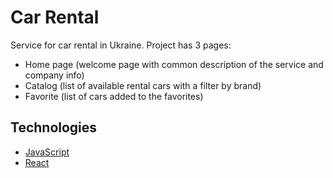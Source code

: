 # Car Rental
Service for car rental in Ukraine. Project has 3 pages:
- Home page (welcome page with common description of the service and company info)
- Catalog (list of available rental cars with a filter by brand)
- Favorite (list of cars added to the favorites)
## Technologies
- [JavaScript](https://ecma-international.org/publications-and-standards/standards/ecma-262/)
- [React](https://react.dev/)
  
